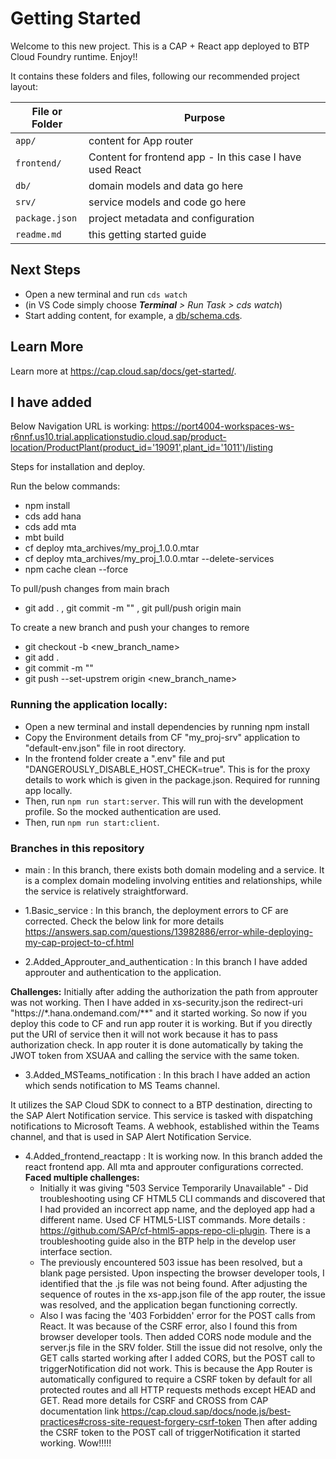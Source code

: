 # Getting Started

Welcome to this new project. This is a CAP + React app deployed to BTP Cloud Foundry runtime. Enjoy!!

It contains these folders and files, following our recommended project layout:

File or Folder | Purpose
---------|----------
`app/` | content for App router
`frontend/` | Content for frontend app - In this case I have used React
`db/` | domain models and data go here
`srv/` | service models and code go here
`package.json` | project metadata and configuration
`readme.md` | this getting started guide



## Next Steps

- Open a new terminal and run `cds watch` 
- (in VS Code simply choose _**Terminal** > Run Task > cds watch_)
- Start adding content, for example, a [db/schema.cds](db/schema.cds).


## Learn More

Learn more at https://cap.cloud.sap/docs/get-started/.

## I have added

Below Navigation URL is working:
https://port4004-workspaces-ws-r6nnf.us10.trial.applicationstudio.cloud.sap/product-location/ProductPlant(product_id='19091',plant_id='1011')/listing

Steps for installation and deploy.

Run the below commands:
- npm install
- cds add hana
- cds add mta
- mbt build
- cf deploy mta_archives/my_proj_1.0.0.mtar
- cf deploy mta_archives/my_proj_1.0.0.mtar --delete-services
- npm cache clean --force

To pull/push changes from main brach
- git add . , git commit -m "<message>" , git pull/push origin main

To create a new branch and push your changes to remore
- git checkout -b <new_branch_name>
- git add .
- git commit -m "<message>"
- git push --set-upstrem origin  <new_branch_name>

### Running the application locally:
- Open a new terminal and install dependencies by running npm install
- Copy the Environment details from CF "my_proj-srv" application to "default-env.json" file in root directory.
- In the frontend folder create a ".env" file and put "DANGEROUSLY_DISABLE_HOST_CHECK=true". This is for the proxy details to 
  work which is given in the package.json. Required for running app locally.
- Then, run `npm run start:server`. This will run with the development profile. So the mocked authentication are used.
- Then, run `npm run start:client`.

### Branches in this repository
- main : In this branch, there exists both domain modeling and a service. It is a complex domain modeling involving entities and relationships, while the service is relatively straightforward.

- 1.Basic_service : In this branch, the deployment errors to CF are corrected. Check the below link for more details
https://answers.sap.com/questions/13982886/error-while-deploying-my-cap-project-to-cf.html

- 2.Added_Approuter_and_authentication : In this branch I have added approuter and authentication to the application.

**Challenges:** Initially after adding the authorization the path from approuter was not working. Then I have added in xs-security.json the redirect-uri "https://*.hana.ondemand.com/**" and it started working. So now if you deploy this code to CF and run app router it is working. But if you directly put the URI of service then it will not work because it has to pass authorization check. In app router it is done automatically by taking the JWOT token from XSUAA and calling the service with the same token.

- 3.Added_MSTeams_notification : In this brach I have added an action which sends notification to MS Teams channel.

It utilizes the SAP Cloud SDK to connect to a BTP destination, directing to the SAP Alert Notification service. This service is tasked with dispatching notifications to Microsoft Teams. A webhook, established within the Teams channel, and that is used in SAP Alert Notification Service.

- 4.Added_frontend_reactapp : It is working now. In this branch added the react frontend app. All mta and approuter configurations corrected.
**Faced multiple challenges:** 
    - Initially it was giving "503 Service Temporarily Unavailable" - Did troubleshooting using CF HTML5 CLI commands and discovered that I had provided an incorrect app name, and the deployed app had a different name. Used CF HTML5-LIST commands. More details : https://github.com/SAP/cf-html5-apps-repo-cli-plugin. There is a troubleshooting guide also in the BTP help in the develop user interface section.
    - The previously encountered 503 issue has been resolved, but a blank page persisted. Upon inspecting the browser developer tools, I identified that the .js file was not being found. After adjusting the sequence of routes in the xs-app.json file of the app router, the issue was resolved, and the application began functioning correctly.
    - Also I was facing the '403 Forbidden' error for the POST calls from React. It was because of the CSRF error, also I found this from browser developer tools. Then added CORS node module and the server.js file in the SRV folder. Still the issue did not resolve, only the GET calls started working after I added CORS, but the POST call to triggerNotification did not work. This is because the App Router is automatically configured to require a CSRF token by default for all protected routes and all HTTP requests methods except HEAD and GET. Read more details for CSRF and CROSS from CAP documentation link
    https://cap.cloud.sap/docs/node.js/best-practices#cross-site-request-forgery-csrf-token
    Then after adding the CSRF token to the POST call of triggerNotification it started working. 
    Wow!!!!!
